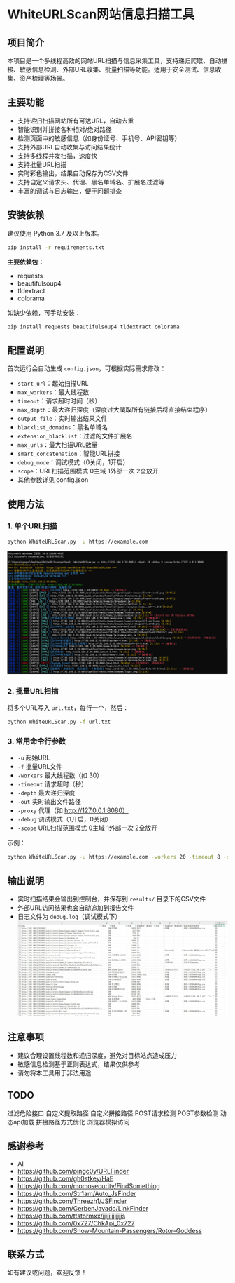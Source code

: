 # WhiteURLScan网站信息扫描工具

## 项目简介

本项目是一个多线程高效的网站URL扫描与信息采集工具，支持递归爬取、自动拼接、敏感信息检测、外部URL收集、批量扫描等功能。适用于安全测试、信息收集、资产梳理等场景。

## 主要功能

- 支持递归扫描网站所有可达URL，自动去重
- 智能识别并拼接各种相对/绝对路径
- 检测页面中的敏感信息（如身份证号、手机号、API密钥等）
- 支持外部URL自动收集与访问结果统计
- 支持多线程并发扫描，速度快
- 支持批量URL扫描
- 实时彩色输出，结果自动保存为CSV文件
- 支持自定义请求头、代理、黑名单域名、扩展名过滤等
- 丰富的调试与日志输出，便于问题排查

## 安装依赖

建议使用 Python 3.7 及以上版本。

```bash
pip install -r requirements.txt
```

**主要依赖包：**
- requests
- beautifulsoup4
- tldextract
- colorama

如缺少依赖，可手动安装：

```bash
pip install requests beautifulsoup4 tldextract colorama
```

## 配置说明

首次运行会自动生成 `config.json`，可根据实际需求修改：

- `start_url`：起始扫描URL
- `max_workers`：最大线程数
- `timeout`：请求超时时间（秒）
- `max_depth`：最大递归深度（深度过大爬取所有链接后将直接结束程序）
- `output_file`：实时输出结果文件
- `blacklist_domains`：黑名单域名
- `extension_blacklist`：过滤的文件扩展名
- `max_urls`：最大扫描URL数量
- `smart_concatenation`：智能URL拼接
- `debug_mode`：调试模式（0关闭，1开启）
- `scope`：URL扫描范围模式 0主域 1外部一次 2全放开
- 其他参数详见 config.json

## 使用方法

### 1. 单个URL扫描

```bash
python WhiteURLScan.py -u https://example.com
```
![运行](https://raw.githubusercontent.com/white1434/WhiteURLScan/refs/heads/main/images/1.jpg)
### 2. 批量URL扫描

将多个URL写入 `url.txt`，每行一个，然后：

```bash
python WhiteURLScan.py -f url.txt
```

### 3. 常用命令行参数

- `-u`      起始URL
- `-f`     批量URL文件
- `-workers` 最大线程数（如 30）
- `-timeout` 请求超时（秒）
- `-depth`   最大递归深度
- `-out`     实时输出文件路径
- `-proxy`   代理（如 http://127.0.0.1:8080）
- `-debug`   调试模式（1开启，0关闭）
- `-scope`   URL扫描范围模式 0主域 1外部一次 2全放开
  
示例：

```bash
python WhiteURLScan.py -u https://example.com -workers 20 -timeout 8 -depth 3 -debug 1
```

## 输出说明

- 实时扫描结果会输出到控制台，并保存到 `results/` 目录下的CSV文件
- 外部URL访问结果也会自动追加到报告文件
- 日志文件为 `debug.log`（调试模式下）
![运行结果](https://raw.githubusercontent.com/white1434/WhiteURLScan/refs/heads/main/images/2.jpg)

## 注意事项

- 建议合理设置线程数和递归深度，避免对目标站点造成压力
- 敏感信息检测基于正则表达式，结果仅供参考
- 请勿将本工具用于非法用途

## TODO
过滤危险接口
自定义提取路径
自定义拼接路径
POST请求检测
POST参数检测
动态api加载
拼接路径方式优化
浏览器模拟访问

## 感谢参考
- AI
- https://github.com/pingc0y/URLFinder
- https://github.com/gh0stkey/HaE
- https://github.com/momosecurity/FindSomething
- https://github.com/Str1am/Auto_JsFinder
- https://github.com/Threezh1/JSFinder
- https://github.com/GerbenJavado/LinkFinder
- https://github.com/ttstormxx/jjjjjjjjjjjjjs
- https://github.com/0x727/ChkApi_0x727
- https://github.com/Snow-Mountain-Passengers/Rotor-Goddess

## 联系方式

如有建议或问题，欢迎反馈！ 